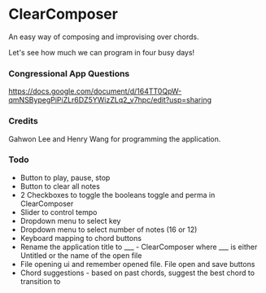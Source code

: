 # ClearComposer
An easy way of composing and improvising over chords.

Let's see how much we can program in four busy days!

### Congressional App Questions
https://docs.google.com/document/d/164TT0QpW-qmNSBypegPiPiZLr6DZ5YWizZLq2_v7hpc/edit?usp=sharing

### Credits
Gahwon Lee and Henry Wang for programming the application.

### Todo
* Button to play, pause, stop
* Button to clear all notes
* 2 Checkboxes to toggle the booleans toggle and perma in ClearComposer
* Slider to control tempo
* Dropdown menu to select key
* Dropdown menu to select number of notes (16 or 12)
* Keyboard mapping to chord buttons
* Rename the application title to ___ - ClearComposer where ___ is either Untitled or the name of the open file
* File opening ui and remember opened file. File open and save buttons
* Chord suggestions - based on past chords, suggest the best chord to transition to

